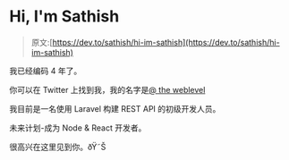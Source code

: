 # Hi, I'm Sathish

> 原文:[https://dev.to/sathish/hi-im-sathish](https://dev.to/sathish/hi-im-sathish)

我已经编码 4 年了。

你可以在 Twitter 上找到我，我的名字是[@ the weblevel](https://twitter.com/TheWebDevel)

我目前是一名使用 Laravel 构建 REST API 的初级开发人员。

未来计划-成为 Node & React 开发者。

很高兴在这里见到你。ðŸ˜Š